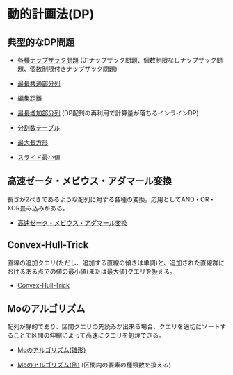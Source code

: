 # 動的計画法(DP)

## 典型的なDP問題

- [各種ナップザック問題](https://github.com/tokusakurai/dynamic-programming/blob/main/Knapsack.cpp) (01ナップザック問題、個数制限なしナップザック問題、個数制限付きナップザック問題)

- [最長共通部分列](https://github.com/tokusakurai/dynamic-programming/blob/main/LCS.cpp)

- [編集距離](https://github.com/tokusakurai/dynamic-programming/blob/main/Edit_Distance.cpp)

- [最長増加部分列](https://github.com/tokusakurai/dynamic-programming/blob/main/LIS.cpp) (DP配列の再利用で計算量が落ちるインラインDP)

- [分割数テーブル](https://github.com/tokusakurai/dynamic-programming/blob/main/Partition_Number.cpp)

- [最大長方形](https://github.com/tokusakurai/dynamic-programming/blob/main/Largest_Rectangle.cpp)

- [スライド最小値](https://github.com/tokusakurai/dynamic-programming/blob/main/Slide_Min.cpp)

## 高速ゼータ・メビウス・アダマール変換
長さが2べきであるような配列に対する各種の変換。応用としてAND・OR・XOR畳み込みがある。

- [高速ゼータ・メビウス・アダマール変換](https://github.com/tokusakurai/dynamic-programming/blob/main/Zeta_Mobius_Hadamard.cpp)

## Convex-Hull-Trick
直線の追加クエリ(ただし、追加する直線の傾きは単調)と、追加された直線群におけるある点での値の最小値(または最大値)クエリを扱える。

- [Convex-Hull-Trick](https://github.com/tokusakurai/dynamic-programming/blob/main/Convex_Hull_Trick.cpp)

## Moのアルゴリズム
配列が静的であり、区間クエリの先読みが出来る場合、クエリを適切にソートすることで区間の伸縮によって高速にクエリを処理できる。

- [Moのアルゴリズム(雛形)](https://github.com/tokusakurai/Dynamic-Programming/blob/main/Mo_Template.cpp)

- [Moのアルゴリズム(例)](https://github.com/tokusakurai/Dynamic-Programming/blob/main/Mo_Example.cpp) (区間内の要素の種類数を扱える)
